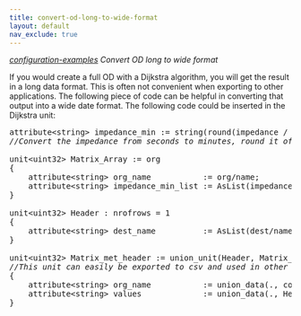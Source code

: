 ```yaml
---
title: convert-od-long-to-wide-format
layout: default
nav_exclude: true
---
```

*[configuration-examples](configuration-examples) Convert OD long to wide format*

If you would create a full OD with a Dijkstra algorithm, you will get the result in a long data format. This is often not convenient when exporting to other applications. The following piece of code can be helpful in converting that output into a wide date format. The following code could be inserted in the Dijkstra unit:

<pre>
attribute&lt;string&gt; impedance_min := string(round(impedance / 60f)); 
<I>//Convert the impedance from seconds to minutes, round it off, and store it as a string value.</I>

unit&lt;uint32&gt; Matrix_Array := org
{
    attribute&lt;string&gt; org_name           := org/name;
    attribute&lt;string&gt; impedance_min_list := AsList(impedance_min, ';', OrgZone_rel);
}

unit&lt;uint32&gt; Header : nrofrows = 1
{
    attribute&lt;string&gt; dest_name          := AsList(dest/name, ';', const(0[Header],dest));
}

unit&lt;uint32&gt; Matrix_met_header := union_unit(Header, Matrix_Array) 
<I>//This unit can easily be exported to csv and used in other applications.</I>
{
    attribute&lt;string&gt; org_name           := union_data(., const('',Header), Matrix_Array/org_name);
    attribute&lt;string&gt; values             := union_data(., Header/dest_name, Matrix_Array/impedance_min_list);
}